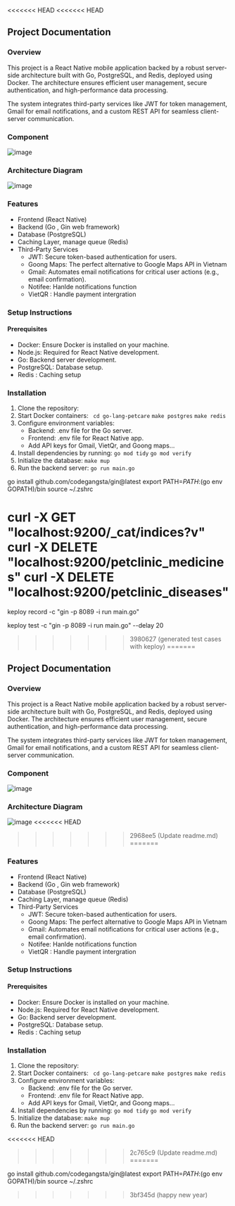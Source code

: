 <<<<<<< HEAD
<<<<<<< HEAD
## Project Documentation

### Overview

This project is a React Native mobile application backed by a robust server-side architecture built with Go, PostgreSQL, and Redis, deployed using Docker. The architecture ensures efficient user management, secure authentication, and high-performance data processing.

The system integrates third-party services like JWT for token management, Gmail for email notifications, and a custom REST API for seamless client-server communication.

### Component

![image](https://github.com/user-attachments/assets/1471ba84-6f95-4c29-b92c-b16bdeba51dc)

### Architecture Diagram

![image](https://github.com/user-attachments/assets/ec053782-9055-42d0-9a1d-59407e2f5ff3)

### Features

- Frontend (React Native)
- Backend (Go , Gin web framework)
- Database (PostgreSQL)
- Caching Layer, manage queue (Redis)
- Third-Party Services
  - JWT: Secure token-based authentication for users.
  - Goong Maps: The perfect alternative to Google Maps API in Vietnam
  - Gmail: Automates email notifications for critical user actions (e.g., email confirmation).
  - Notifee: Hanlde notifications function
  - VietQR : Handle payment intergration

### Setup Instructions

#### Prerequisites

- Docker: Ensure Docker is installed on your machine.
- Node.js: Required for React Native development.
- Go: Backend server development.
- PostgreSQL: Database setup.
- Redis : Caching setup

### Installation

1. Clone the repository:
2. Start Docker containers:
   ` cd go-lang-petcare`
   `make postgres`
   `make redis`
3. Configure environment variables:
   - Backend: .env file for the Go server.
   - Frontend: .env file for React Native app.
   - Add API keys for Gmail, VietQr, and Goong maps...
4. Install dependencies by running:
   `go mod tidy`
   `go mod verify`
5. Initialize the database:
   `make mup`
6. Run the backend server:
   `go run main.go`

go install github.com/codegangsta/gin@latest
export PATH=$PATH:$(go env GOPATH)/bin
source ~/.zshrc

curl -X GET "localhost:9200/\_cat/indices?v"
curl -X DELETE "localhost:9200/petclinic_medicines"
curl -X DELETE "localhost:9200/petclinic_diseases"
=======
keploy record -c "gin -p 8089 -i run main.go"

keploy test -c "gin -p 8089 -i run main.go" --delay 20
>>>>>>> 3980627 (generated test cases with keploy)
=======
## Project Documentation

### Overview
This project is a React Native mobile application backed by a robust server-side architecture built with Go, PostgreSQL, and Redis, deployed using Docker. The architecture ensures efficient user management, secure authentication, and high-performance data processing.

The system integrates third-party services like JWT for token management, Gmail for email notifications, and a custom REST API for seamless client-server communication.

### Component

![image](https://github.com/user-attachments/assets/1471ba84-6f95-4c29-b92c-b16bdeba51dc)


### Architecture Diagram

![image](https://github.com/user-attachments/assets/ec053782-9055-42d0-9a1d-59407e2f5ff3)
<<<<<<< HEAD
>>>>>>> 2968ee5 (Update readme.md)
=======

### Features
  - Frontend (React Native)
  - Backend (Go , Gin web framework)
  - Database (PostgreSQL)
  - Caching Layer, manage queue (Redis)
  - Third-Party Services
    - JWT: Secure token-based authentication for users.
    - Goong Maps: The perfect alternative to Google Maps API in Vietnam
    - Gmail: Automates email notifications for critical user actions (e.g., email confirmation).
    - Notifee: Hanlde notifications function
    - VietQR : Handle payment intergration
   
### Setup Instructions
#### Prerequisites
  - Docker: Ensure Docker is installed on your machine.
  - Node.js: Required for React Native development.
  - Go: Backend server development.
  - PostgreSQL: Database setup.
  - Redis : Caching setup

### Installation
  1. Clone the repository:
  2. Start Docker containers:
     ``` cd go-lang-petcare```
     ``` make postgres ```
     ``` make redis ```
  4. Configure environment variables:
     - Backend: .env file for the Go server.
     - Frontend: .env file for React Native app.
     - Add API keys for Gmail, VietQr, and Goong maps...
  5. Install dependencies by running:
      ``` go mod tidy ```
      ``` go mod verify ```
  7. Initialize the database:
       ``` make mup ```
  8. Run the backend server:
       ``` go run main.go ```




<<<<<<< HEAD
>>>>>>> 2c765c9 (Update readme.md)
=======


go install github.com/codegangsta/gin@latest
export PATH=$PATH:$(go env GOPATH)/bin
source ~/.zshrc
>>>>>>> 3bf345d (happy new year)
